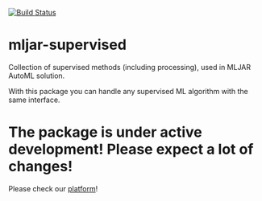 [![Build Status](https://travis-ci.org/mljar/mljar-supervised.svg?branch=master)](https://travis-ci.org/mljar/mljar-supervised)

# mljar-supervised
Collection of supervised methods (including processing), used in MLJAR AutoML solution.

With this package you can handle any supervised ML algorithm with the same interface.

# The package is under active development! Please expect a lot of changes!

Please check our [platform](https://github.com/mljar/mljar)! 
